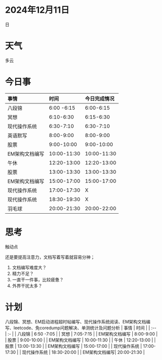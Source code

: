 # 2024年12月11日
日
# 天气
多云
# 今日事
| 事情  | 时间 |今日完成情况|
| :-- | :- |:-|
| 八段锦 | 6:00 -6:15 |6:00-6:15|
| 冥想 | 6:10-6:30 |6:15-6:30|
| 现代操作系统 | 6:30-7:10 |6:30-7:10|
| 英语默写 | 8:00-9:00 |8:00-9:00|
| 股票 | 9:00-10:00 |9:00-10:00|
| EM架构文档编写 | 10:00-11:30 |10:00-11:30|
| 午休 | 12:20-13:00 |12:20-13:00|
| 股票 | 13:00-13:30 |13:00-13:30|
| EM架构文档编写 | 15:00-17:00 |15:00-17:00|
| 现代操作系统 | 17:00-17:30 |X|
| 现代操作系统 | 18:30-19:30 |X|
| 羽毛球| 20:00-21:30 |20:00-22:00|

# 思考
触动点

还是要提高注意力，文档写着写着就容易分神；
1. 文档编写难度大？
2. 精力不足？
3. 一直干一件事，比较疲惫？
4. 外界干扰太多？


# 计划
八段锦、冥想、EM启动进程超时帖编写、现代操作系统阅读、EM架构文档编写、leetcode、免coredump问题解决、单测统计及问题分析
| 事情  | 时间 |
| :-- | :- |
| 八段锦 | 6:50 -7:05 |
| 冥想 | 7:05-7:15 |
| EM架构文档编写 | 8:00-9:00 |
| 股票 | 9:00-10:00 |
| EM架构文档编写 | 10:00-11:30 |
| 午休 | 12:20-13:00 |
| 股票 | 13:00-13:30 |
| EM架构文档编写 | 15:00-17:00 |
| 现代操作系统 | 17:00-17:30 |
| 现代操作系统 | 18:30-20:00 |
| EM架构文档编写| 20:00-21:30 |



